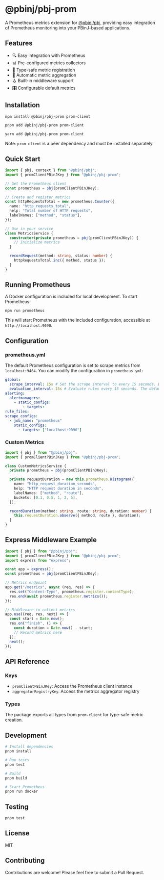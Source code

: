 # @pbinj/pbj-prom

A Prometheus metrics extension for [@pbinj/pbj](https://github.com/pbinj/pbj), providing easy integration of Prometheus monitoring into your PBinJ-based applications.

## Features

- 🔍 Easy integration with Prometheus
- 📊 Pre-configured metrics collectors
- 🎯 Type-safe metric registration
- 🔄 Automatic metric aggregation
- 🪝 Built-in middleware support
- 🎛️ Configurable default metrics

## Installation

```bash
npm install @pbinj/pbj-prom prom-client
```

```bash
pnpm add @pbinj/pbj-prom prom-client
```

```bash
yarn add @pbinj/pbj-prom prom-client
```

Note: `prom-client` is a peer dependency and must be installed separately.

## Quick Start

```typescript
import { pbj, context } from "@pbinj/pbj";
import { promClientPBinJKey } from "@pbinj/pbj-prom";

// Get the Prometheus client
const prometheus = pbj(promClientPBinJKey);

// Create and register metrics
const httpRequestsTotal = new prometheus.Counter({
  name: "http_requests_total",
  help: "Total number of HTTP requests",
  labelNames: ["method", "status"],
});

// Use in your service
class MetricsService {
  constructor(private prometheus = pbj(promClientPBinJKey)) {
    // Initialize metrics
  }

  recordRequest(method: string, status: number) {
    httpRequestsTotal.inc({ method, status });
  }
}
```

## Running Prometheus

A Docker configuration is included for local development. To start Prometheus:

```bash
npm run prometheus
```

This will start Prometheus with the included configuration, accessible at `http://localhost:9090`.

## Configuration

### prometheus.yml

The default Prometheus configuration is set to scrape metrics from `localhost:9464`. You can modify the configuration in `prometheus.yml`:

```yaml
global:
  scrape_interval: 15s # Set the scrape interval to every 15 seconds. Default is every 1 minute.
  evaluation_interval: 15s # Evaluate rules every 15 seconds. The default is every 1 minute.
alerting:
  alertmanagers:
    - static_configs:
        - targets:
rule_files:
scrape_configs:
  - job_name: "prometheus"
    static_configs:
      - targets: ["localhost:9090"]
```

### Custom Metrics

```typescript
import { pbj } from "@pbinj/pbj";
import { promClientPBinJKey } from "@pbinj/pbj-prom";

class CustomMetricsService {
  private prometheus = pbj(promClientPBinJKey);

  private requestDuration = new this.prometheus.Histogram({
    name: "http_request_duration_seconds",
    help: "HTTP request duration in seconds",
    labelNames: ["method", "route"],
    buckets: [0.1, 0.5, 1, 2, 5],
  });

  recordDuration(method: string, route: string, duration: number) {
    this.requestDuration.observe({ method, route }, duration);
  }
}
```

## Express Middleware Example

```typescript
import { pbj } from "@pbinj/pbj";
import { promClientPBinJKey } from "@pbinj/pbj-prom";
import express from "express";

const app = express();
const prometheus = pbj(promClientPBinJKey);

// Metrics endpoint
app.get("/metrics", async (req, res) => {
  res.set("Content-Type", prometheus.register.contentType);
  res.end(await prometheus.register.metrics());
});

// Middleware to collect metrics
app.use((req, res, next) => {
  const start = Date.now();
  res.on("finish", () => {
    const duration = Date.now() - start;
    // Record metrics here
  });
  next();
});
```

## API Reference

### Keys

- `promClientPBinJKey`: Access the Prometheus client instance
- `aggregatorRegistryKey`: Access the metrics aggregator registry

### Types

The package exports all types from `prom-client` for type-safe metric creation.

## Development

```bash
# Install dependencies
pnpm install

# Run tests
pnpm test

# Build
pnpm build

# Start Prometheus
pnpm run docker
```

## Testing

```bash
pnpm test
```

## License

MIT

## Contributing

Contributions are welcome! Please feel free to submit a Pull Request.
